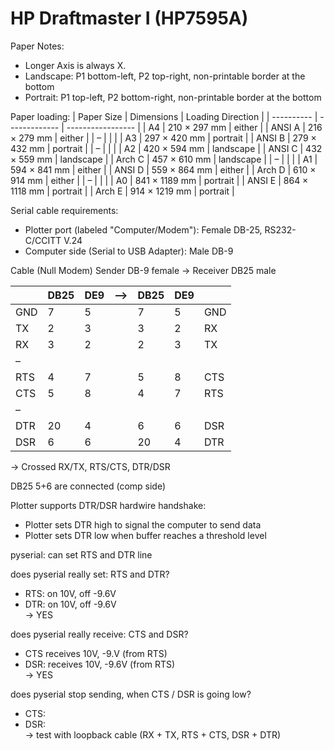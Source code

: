 # HP Draftmaster I (HP7595A)

Paper Notes:
* Longer Axis is always X.
* Landscape: P1 bottom-left, P2 top-right, non-printable border at the bottom
* Portrait:  P1 top-left, P2 bottom-right, non-printable border at the bottom

Paper loading:
| Paper Size | Dimensions    | Loading Direction |
| ---------- | ------------- | ----------------- |
| A4         | 210 × 297 mm  | either            |
| ANSI A     | 216 × 279 mm  | either            |
| –          |               |                   |
| A3         | 297 × 420 mm  | portrait          |
| ANSI B     | 279 × 432 mm  | portrait          |
| –          |               |                   |
| A2         | 420 × 594 mm  | landscape         |
| ANSI C     | 432 × 559 mm  | landscape         |
| Arch C     | 457 × 610 mm  | landscape         |
| –          |               |                   |
| A1         | 594 × 841 mm  | either            |
| ANSI D     | 559 × 864 mm  | either            |
| Arch D     | 610 × 914 mm  | either            |
| –          |               |                   |
| A0         | 841 × 1189 mm | portrait          |
| ANSI E     | 864 × 1118 mm | portrait          |
| Arch E     | 914 × 1219 mm | portrait          |

Serial cable requirements:
* Plotter port (labeled "Computer/Modem"): Female DB-25, RS232-C/CCITT V.24 
* Computer side (Serial to USB Adapter): Male DB-9

Cable (Null Modem)
Sender DB-9 female  -> Receiver DB25 male

|     | DB25 | DE9 | –> | DB25 | DE9 |     |
| --- | ---- | --- | -- | ---- | --- | --- |
| GND |  7   |  5  |    |  7   |  5  | GND |
| TX  |  2   |  3  |    |  3   |  2  | RX  |
| RX  |  3   |  2  |    |  2   |  3  | TX  |
| –   |      |     |    |      |     |     |
| RTS |  4   |  7  |    |  5   |  8  | CTS |
| CTS |  5   |  8  |    |  4   |  7  | RTS |
| –   |      |     |    |      |     |     |
| DTR |  20  |  4  |    |  6   |  6  | DSR |
| DSR |  6   |  6  |    |  20  |  4  | DTR |

-> Crossed RX/TX, RTS/CTS, DTR/DSR

DB25 5+6 are connected (comp side)

Plotter supports DTR/DSR hardwire handshake:
* Plotter sets DTR high to signal the computer to send data
* Plotter sets DTR low when buffer reaches a threshold level

pyserial: can set RTS and DTR line

does pyserial really set: RTS and DTR?
* RTS: on 10V, off -9.6V
* DTR: on 10V, off -9.6V  
-> YES

does pyserial really receive: CTS and DSR?
* CTS receives 10V, -9.V (from RTS)
* DSR: receives 10V, -9.6V (from RTS)  
-> YES

does pyserial stop sending, when CTS / DSR is going low?
* CTS: 
* DSR:  
-> test with loopback cable (RX + TX, RTS + CTS, DSR + DTR)

